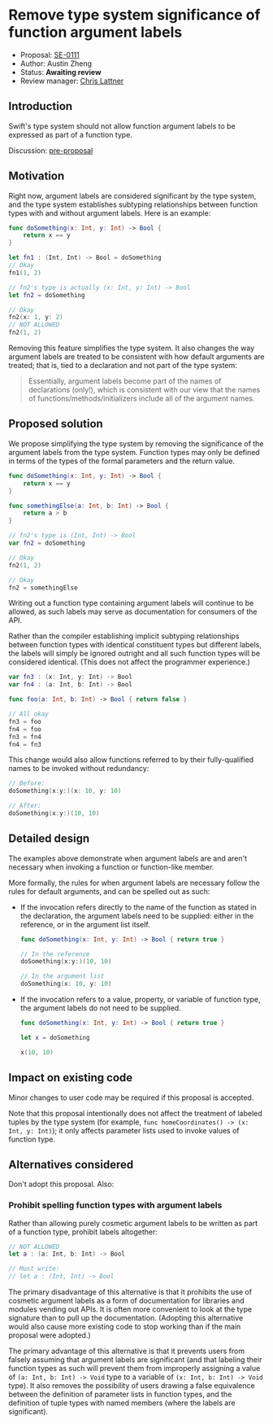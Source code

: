 # Remove type system significance of function argument labels

* Proposal: [SE-0111](0111-remove-arg-label-type-significance.md)
* Author: Austin Zheng
* Status: **Awaiting review**
* Review manager: [Chris Lattner](http://github.com/lattner)

## Introduction

Swift's type system should not allow function argument labels to be expressed as part of a function type.

Discussion: [pre-proposal](http://thread.gmane.org/gmane.comp.lang.swift.evolution/21369)

## Motivation

Right now, argument labels are considered significant by the type system, and the type system establishes subtyping relationships between function types with and without argument labels. Here is an example:

```swift
func doSomething(x: Int, y: Int) -> Bool {
	return x == y
}

let fn1 : (Int, Int) -> Bool = doSomething
// Okay
fn1(1, 2)

// fn2's type is actually (x: Int, y: Int) -> Bool
let fn2 = doSomething

// Okay
fn2(x: 1, y: 2)
// NOT ALLOWED
fn2(1, 2)
```

Removing this feature simplifies the type system. It also changes the way argument labels are treated to be consistent with how default arguments are treated; that is, tied to a declaration and not part of the type system:

> Essentially, argument labels become part of the names of declarations (only!), which is consistent with our view that the names of functions/methods/initializers include all of the argument names.

## Proposed solution

We propose simplifying the type system by removing the significance of the argument labels from the type system. Function types may only be defined in terms of the types of the formal parameters and the return value.

```swift
func doSomething(x: Int, y: Int) -> Bool {
	return x == y
}

func somethingElse(a: Int, b: Int) -> Bool {
	return a > b
}

// fn2's type is (Int, Int) -> Bool
var fn2 = doSomething

// Okay
fn2(1, 2)

// Okay
fn2 = somethingElse
```

Writing out a function type containing argument labels will continue to be allowed, as such labels may serve as documentation for consumers of the API.

Rather than the compiler establishing implicit subtyping relationships between function types with identical constituent types but different labels, the labels will simply be ignored outright and all such function types will be considered identical. (This does not affect the programmer experience.)

```swift
var fn3 : (x: Int, y: Int) -> Bool
var fn4 : (a: Int, b: Int) -> Bool

func foo(a: Int, b: Int) -> Bool { return false }

// All okay
fn3 = foo
fn4 = foo
fn3 = fn4
fn4 = fn3
```

This change would also allow functions referred to by their fully-qualified names to be invoked without redundancy:

```swift
// Before:
doSomething(x:y:)(x: 10, y: 10)

// After:
doSomething(x:y:)(10, 10)
```

## Detailed design

The examples above demonstrate when argument labels are and aren't necessary when invoking a function or function-like member.

More formally, the rules for when argument labels are necessary follow the rules for default arguments, and can be spelled out as such:

* If the invocation refers directly to the name of the function as stated in the declaration, the argument labels need to be supplied: either in the reference, or in the argument list itself.

	```swift
	func doSomething(x: Int, y: Int) -> Bool { return true }

	// In the reference
	doSomething(x:y:)(10, 10)

	// In the argument list
	doSomething(x: 10, y: 10)
	```

* If the invocation refers to a value, property, or variable of function type, the argument labels do not need to be supplied.

	```swift
	func doSomething(x: Int, y: Int) -> Bool { return true }

	let x = doSomething

	x(10, 10)
	```

## Impact on existing code

Minor changes to user code may be required if this proposal is accepted.

Note that this proposal intentionally does not affect the treatment of labeled tuples by the type system (for example, `func homeCoordinates() -> (x: Int, y: Int)`); it only affects parameter lists used to invoke values of function type.

## Alternatives considered

Don't adopt this proposal. Also:

### Prohibit spelling function types with argument labels

Rather than allowing purely cosmetic argument labels to be written as part of a function type, prohibit labels altogether:

```swift
// NOT ALLOWED
let a : (a: Int, b: Int) -> Bool

// Must write:
// let a : (Int, Int) -> Bool
```

The primary disadvantage of this alternative is that it prohibits the use of cosmetic argument labels as a form of documentation for libraries and modules vending out APIs. It is often more convenient to look at the type signature than to pull up the documentation. (Adopting this alternative would also cause more existing code to stop working than if the main proposal were adopted.)

The primary advantage of this alternative is that it prevents users from falsely assuming that argument labels are significant (and that labeling their function types as such will prevent them from improperly assigning a value of `(a: Int, b: Int) -> Void` type to a variable of `(x: Int, b: Int) -> Void` type). It also removes the possibility of users drawing a false equivalence between the definition of parameter lists in function types, and the definition of tuple types with named members (where the labels are significant).
